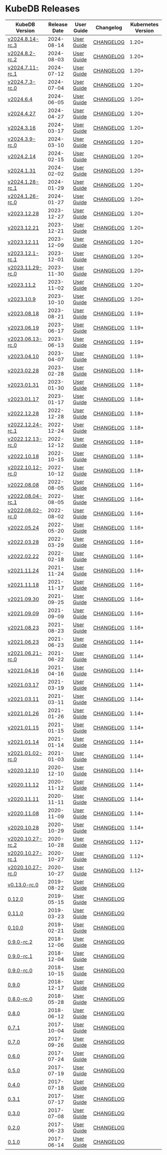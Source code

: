 # KubeDB Releases

| KubeDB Version | Release Date | User Guide | Changelog | Kubernetes Version |
|--------------------------- | ------------ | ---------- | --------- | ------------------ |
| [v2024.8.14-rc.3](https:/github.com/kubedb/CHANGELOG/releases/tag/v2024.8.14-rc.3) | 2024-08-14 | [User Guide](https://kubedb.com/docs/v2024.8.14-rc.3) | [CHANGELOG](/releases/v2024.8.14-rc.3/README.md) | 1.20+ |
| [v2024.8.2-rc.2](https:/github.com/kubedb/CHANGELOG/releases/tag/v2024.8.2-rc.2) | 2024-08-03 | [User Guide](https://kubedb.com/docs/v2024.8.2-rc.2) | [CHANGELOG](/releases/v2024.8.2-rc.2/README.md) | 1.20+ |
| [v2024.7.11-rc.1](https:/github.com/kubedb/CHANGELOG/releases/tag/v2024.7.11-rc.1) | 2024-07-12 | [User Guide](https://kubedb.com/docs/v2024.7.11-rc.1) | [CHANGELOG](/releases/v2024.7.11-rc.1/README.md) | 1.20+ |
| [v2024.7.3-rc.0](https:/github.com/kubedb/CHANGELOG/releases/tag/v2024.7.3-rc.0) | 2024-07-04 | [User Guide](https://kubedb.com/docs/v2024.7.3-rc.0) | [CHANGELOG](/releases/v2024.7.3-rc.0/README.md) | 1.20+ |
| [v2024.6.4](https:/github.com/kubedb/CHANGELOG/releases/tag/v2024.6.4) | 2024-06-05 | [User Guide](https://kubedb.com/docs/v2024.6.4) | [CHANGELOG](/releases/v2024.6.4/README.md) | 1.20+ |
| [v2024.4.27](https:/github.com/kubedb/CHANGELOG/releases/tag/v2024.4.27) | 2024-04-27 | [User Guide](https://kubedb.com/docs/v2024.4.27) | [CHANGELOG](/releases/v2024.4.27/README.md) | 1.20+ |
| [v2024.3.16](https:/github.com/kubedb/CHANGELOG/releases/tag/v2024.3.16) | 2024-03-17 | [User Guide](https://kubedb.com/docs/v2024.3.16) | [CHANGELOG](/releases/v2024.3.16/README.md) | 1.20+ |
| [v2024.3.9-rc.0](https:/github.com/kubedb/CHANGELOG/releases/tag/v2024.3.9-rc.0) | 2024-03-10 | [User Guide](https://kubedb.com/docs/v2024.3.9-rc.0) | [CHANGELOG](/releases/v2024.3.9-rc.0/README.md) | 1.20+ |
| [v2024.2.14](https:/github.com/kubedb/CHANGELOG/releases/tag/v2024.2.14) | 2024-02-15 | [User Guide](https://kubedb.com/docs/v2024.2.14) | [CHANGELOG](/releases/v2024.2.14/README.md) | 1.20+ |
| [v2024.1.31](https:/github.com/kubedb/CHANGELOG/releases/tag/v2024.1.31) | 2024-02-02 | [User Guide](https://kubedb.com/docs/v2024.1.31) | [CHANGELOG](/releases/v2024.1.31/README.md) | 1.20+ |
| [v2024.1.28-rc.1](https:/github.com/kubedb/CHANGELOG/releases/tag/v2024.1.28-rc.1) | 2024-01-29 | [User Guide](https://kubedb.com/docs/v2024.1.28-rc.1) | [CHANGELOG](/releases/v2024.1.28-rc.1/README.md) | 1.20+ |
| [v2024.1.26-rc.0](https:/github.com/kubedb/CHANGELOG/releases/tag/v2024.1.26-rc.0) | 2024-01-27 | [User Guide](https://kubedb.com/docs/v2024.1.26-rc.0) | [CHANGELOG](/releases/v2024.1.26-rc.0/README.md) | 1.20+ |
| [v2023.12.28](https:/github.com/kubedb/CHANGELOG/releases/tag/v2023.12.28) | 2023-12-27 | [User Guide](https://kubedb.com/docs/v2023.12.28) | [CHANGELOG](/releases/v2023.12.28/README.md) | 1.20+ |
| [v2023.12.21](https:/github.com/kubedb/CHANGELOG/releases/tag/v2023.12.21) | 2023-12-21 | [User Guide](https://kubedb.com/docs/v2023.12.21) | [CHANGELOG](/releases/v2023.12.21/README.md) | 1.20+ |
| [v2023.12.11](https:/github.com/kubedb/CHANGELOG/releases/tag/v2023.12.11) | 2023-12-09 | [User Guide](https://kubedb.com/docs/v2023.12.11) | [CHANGELOG](/releases/v2023.12.11/README.md) | 1.20+ |
| [v2023.12.1-rc.1](https:/github.com/kubedb/CHANGELOG/releases/tag/v2023.12.1-rc.1) | 2023-12-01 | [User Guide](https://kubedb.com/docs/v2023.12.1-rc.1) | [CHANGELOG](/releases/v2023.12.1-rc.1/README.md) | 1.20+ |
| [v2023.11.29-rc.0](https:/github.com/kubedb/CHANGELOG/releases/tag/v2023.11.29-rc.0) | 2023-11-30 | [User Guide](https://kubedb.com/docs/v2023.11.29-rc.0) | [CHANGELOG](/releases/v2023.11.29-rc.0/README.md) | 1.20+ |
| [v2023.11.2](https:/github.com/kubedb/CHANGELOG/releases/tag/v2023.11.2) | 2023-11-02 | [User Guide](https://kubedb.com/docs/v2023.11.2) | [CHANGELOG](/releases/v2023.11.2/README.md) | 1.20+ |
| [v2023.10.9](https:/github.com/kubedb/CHANGELOG/releases/tag/v2023.10.9) | 2023-10-10 | [User Guide](https://kubedb.com/docs/v2023.10.9) | [CHANGELOG](/releases/v2023.10.9/README.md) | 1.20+ |
| [v2023.08.18](https:/github.com/kubedb/CHANGELOG/releases/tag/v2023.08.18) | 2023-08-21 | [User Guide](https://kubedb.com/docs/v2023.08.18) | [CHANGELOG](/releases/v2023.08.18/README.md) | 1.19+ |
| [v2023.06.19](https:/github.com/kubedb/CHANGELOG/releases/tag/v2023.06.19) | 2023-06-17 | [User Guide](https://kubedb.com/docs/v2023.06.19) | [CHANGELOG](/releases/v2023.06.19/README.md) | 1.19+ |
| [v2023.06.13-rc.0](https:/github.com/kubedb/CHANGELOG/releases/tag/v2023.06.13-rc.0) | 2023-06-13 | [User Guide](https://kubedb.com/docs/v2023.06.13-rc.0) | [CHANGELOG](/releases/v2023.06.13-rc.0/README.md) | 1.19+ |
| [v2023.04.10](https:/github.com/kubedb/CHANGELOG/releases/tag/v2023.04.10) | 2023-04-07 | [User Guide](https://kubedb.com/docs/v2023.04.10) | [CHANGELOG](/releases/v2023.04.10/README.md) | 1.19+ |
| [v2023.02.28](https:/github.com/kubedb/CHANGELOG/releases/tag/v2023.02.28) | 2023-02-28 | [User Guide](https://kubedb.com/docs/v2023.02.28) | [CHANGELOG](/releases/v2023.02.28/README.md) | 1.18+ |
| [v2023.01.31](https:/github.com/kubedb/CHANGELOG/releases/tag/v2023.01.31) | 2023-01-30 | [User Guide](https://kubedb.com/docs/v2023.01.31) | [CHANGELOG](/releases/v2023.01.31/README.md) | 1.18+ |
| [v2023.01.17](https:/github.com/kubedb/CHANGELOG/releases/tag/v2023.01.17) | 2023-01-17 | [User Guide](https://kubedb.com/docs/v2023.01.17) | [CHANGELOG](/releases/v2023.01.17/README.md) | 1.18+ |
| [v2022.12.28](https:/github.com/kubedb/CHANGELOG/releases/tag/v2022.12.28) | 2022-12-28 | [User Guide](https://kubedb.com/docs/v2022.12.28) | [CHANGELOG](/releases/v2022.12.28/README.md) | 1.18+ |
| [v2022.12.24-rc.1](https:/github.com/kubedb/CHANGELOG/releases/tag/v2022.12.24-rc.1) | 2022-12-24 | [User Guide](https://kubedb.com/docs/v2022.12.24-rc.1) | [CHANGELOG](/releases/v2022.12.24-rc.1/README.md) | 1.18+ |
| [v2022.12.13-rc.0](https:/github.com/kubedb/CHANGELOG/releases/tag/v2022.12.13-rc.0) | 2022-12-12 | [User Guide](https://kubedb.com/docs/v2022.12.13-rc.0) | [CHANGELOG](/releases/v2022.12.13-rc.0/README.md) | 1.18+ |
| [v2022.10.18](https:/github.com/kubedb/CHANGELOG/releases/tag/v2022.10.18) | 2022-10-15 | [User Guide](https://kubedb.com/docs/v2022.10.18) | [CHANGELOG](/releases/v2022.10.18/README.md) | 1.18+ |
| [v2022.10.12-rc.0](https:/github.com/kubedb/CHANGELOG/releases/tag/v2022.10.12-rc.0) | 2022-10-12 | [User Guide](https://kubedb.com/docs/v2022.10.12-rc.0) | [CHANGELOG](/releases/v2022.10.12-rc.0/README.md) | 1.18+ |
| [v2022.08.08](https:/github.com/kubedb/CHANGELOG/releases/tag/v2022.08.08) | 2022-08-05 | [User Guide](https://kubedb.com/docs/v2022.08.08) | [CHANGELOG](/releases/v2022.08.08/README.md) | 1.16+ |
| [v2022.08.04-rc.1](https:/github.com/kubedb/CHANGELOG/releases/tag/v2022.08.04-rc.1) | 2022-08-05 | [User Guide](https://kubedb.com/docs/v2022.08.04-rc.1) | [CHANGELOG](/releases/v2022.08.04-rc.1/README.md) | 1.16+ |
| [v2022.08.02-rc.0](https:/github.com/kubedb/CHANGELOG/releases/tag/v2022.08.02-rc.0) | 2022-08-02 | [User Guide](https://kubedb.com/docs/v2022.08.02-rc.0) | [CHANGELOG](/releases/v2022.08.02-rc.0/README.md) | 1.16+ |
| [v2022.05.24](https:/github.com/kubedb/CHANGELOG/releases/tag/v2022.05.24) | 2022-05-20 | [User Guide](https://kubedb.com/docs/v2022.05.24) | [CHANGELOG](/releases/v2022.05.24/README.md) | 1.16+ |
| [v2022.03.28](https:/github.com/kubedb/CHANGELOG/releases/tag/v2022.03.28) | 2022-03-29 | [User Guide](https://kubedb.com/docs/v2022.03.28) | [CHANGELOG](/releases/v2022.03.28/README.md) | 1.16+ |
| [v2022.02.22](https:/github.com/kubedb/CHANGELOG/releases/tag/v2022.02.22) | 2022-02-18 | [User Guide](https://kubedb.com/docs/v2022.02.22) | [CHANGELOG](/releases/v2022.02.22/README.md) | 1.16+ |
| [v2021.11.24](https:/github.com/kubedb/CHANGELOG/releases/tag/v2021.11.24) | 2021-11-24 | [User Guide](https://kubedb.com/docs/v2021.11.24) | [CHANGELOG](/releases/v2021.11.24/README.md) | 1.16+ |
| [v2021.11.18](https:/github.com/kubedb/CHANGELOG/releases/tag/v2021.11.18) | 2021-11-17 | [User Guide](https://kubedb.com/docs/v2021.11.18) | [CHANGELOG](/releases/v2021.11.18/README.md) | 1.16+ |
| [v2021.09.30](https:/github.com/kubedb/CHANGELOG/releases/tag/v2021.09.30) | 2021-09-25 | [User Guide](https://kubedb.com/docs/v2021.09.30) | [CHANGELOG](/releases/v2021.09.30/README.md) | 1.16+ |
| [v2021.09.09](https:/github.com/kubedb/CHANGELOG/releases/tag/v2021.09.09) | 2021-09-09 | [User Guide](https://kubedb.com/docs/v2021.09.09) | [CHANGELOG](/releases/v2021.09.09/README.md) | 1.16+ |
| [v2021.08.23](https:/github.com/kubedb/CHANGELOG/releases/tag/v2021.08.23) | 2021-08-23 | [User Guide](https://kubedb.com/docs/v2021.08.23) | [CHANGELOG](/releases/v2021.08.23/README.md) | 1.16+ |
| [v2021.06.23](https:/github.com/kubedb/CHANGELOG/releases/tag/v2021.06.23) | 2021-06-23 | [User Guide](https://kubedb.com/docs/v2021.06.23) | [CHANGELOG](/releases/v2021.06.23/README.md) | 1.14+ |
| [v2021.06.21-rc.0](https:/github.com/kubedb/CHANGELOG/releases/tag/v2021.06.21-rc.0) | 2021-06-22 | [User Guide](https://kubedb.com/docs/v2021.06.21-rc.0) | [CHANGELOG](/releases/v2021.06.21-rc.0/README.md) | 1.14+ |
| [v2021.04.16](https:/github.com/kubedb/CHANGELOG/releases/tag/v2021.04.16) | 2021-04-16 | [User Guide](https://kubedb.com/docs/v2021.04.16) | [CHANGELOG](/releases/v2021.04.16/README.md) | 1.14+ |
| [v2021.03.17](https:/github.com/kubedb/CHANGELOG/releases/tag/v2021.03.17) | 2021-03-19 | [User Guide](https://kubedb.com/docs/v2021.03.17) | [CHANGELOG](/releases/v2021.03.17/README.md) | 1.14+ |
| [v2021.03.11](https:/github.com/kubedb/CHANGELOG/releases/tag/v2021.03.11) | 2021-03-11 | [User Guide](https://kubedb.com/docs/v2021.03.11) | [CHANGELOG](/releases/v2021.03.11/README.md) | 1.14+ |
| [v2021.01.26](https:/github.com/kubedb/CHANGELOG/releases/tag/v2021.01.26) | 2021-01-26 | [User Guide](https://kubedb.com/docs/v2021.01.26) | [CHANGELOG](/releases/v2021.01.26/README.md) | 1.14+ |
| [v2021.01.15](https:/github.com/kubedb/CHANGELOG/releases/tag/v2021.01.15) | 2021-01-15 | [User Guide](https://kubedb.com/docs/v2021.01.15) | [CHANGELOG](/releases/v2021.01.15/README.md) | 1.14+ |
| [v2021.01.14](https:/github.com/kubedb/CHANGELOG/releases/tag/v2021.01.14) | 2021-01-14 | [User Guide](https://kubedb.com/docs/v2021.01.14) | [CHANGELOG](/releases/v2021.01.14/README.md) | 1.14+ |
| [v2021.01.02-rc.0](https:/github.com/kubedb/CHANGELOG/releases/tag/v2021.01.02-rc.0) | 2021-01-03 | [User Guide](https://kubedb.com/docs/v2021.01.02-rc.0) | [CHANGELOG](/releases/v2021.01.02-rc.0/README.md) | 1.14+ |
| [v2020.12.10](https:/github.com/kubedb/CHANGELOG/releases/tag/v2020.12.10) | 2020-12-10 | [User Guide](https://kubedb.com/docs/v2020.12.10) | [CHANGELOG](/releases/v2020.12.10/README.md) | 1.14+ |
| [v2020.11.12](https:/github.com/kubedb/CHANGELOG/releases/tag/v2020.11.12) | 2020-11-12 | [User Guide](https://kubedb.com/docs/v2020.11.12) | [CHANGELOG](/releases/v2020.11.12/README.md) | 1.14+ |
| [v2020.11.11](https:/github.com/kubedb/CHANGELOG/releases/tag/v2020.11.11) | 2020-11-11 | [User Guide](https://kubedb.com/docs/v2020.11.11) | [CHANGELOG](/releases/v2020.11.11/README.md) | 1.14+ |
| [v2020.11.08](https:/github.com/kubedb/CHANGELOG/releases/tag/v2020.11.08) | 2020-11-09 | [User Guide](https://kubedb.com/docs/v2020.11.08) | [CHANGELOG](/releases/v2020.11.08/README.md) | 1.14+ |
| [v2020.10.28](https:/github.com/kubedb/CHANGELOG/releases/tag/v2020.10.28) | 2020-10-29 | [User Guide](https://kubedb.com/docs/v2020.10.28) | [CHANGELOG](/releases/v2020.10.28/README.md) | 1.14+ |
| [v2020.10.27-rc.2](https:/github.com/kubedb/CHANGELOG/releases/tag/v2020.10.27-rc.2) | 2020-10-28 | [User Guide](https://kubedb.com/docs/v2020.10.27-rc.2) | [CHANGELOG](/releases/v2020.10.27-rc.2/README.md) | 1.12+ |
| [v2020.10.27-rc.1](https:/github.com/kubedb/CHANGELOG/releases/tag/v2020.10.27-rc.1) | 2020-10-27 | [User Guide](https://kubedb.com/docs/v2020.10.27-rc.1) | [CHANGELOG](/releases/v2020.10.27-rc.1/README.md) | 1.12+ |
| [v2020.10.27-rc.0](https:/github.com/kubedb/CHANGELOG/releases/tag/v2020.10.27-rc.0) | 2020-10-27 | [User Guide](https://kubedb.com/docs/v2020.10.27-rc.0) | [CHANGELOG](/releases/v2020.10.27-rc.0/README.md) | 1.12+ |
| [v0.13.0-rc.0](https://github.com/kubedb/cli/releases/tag/v0.13.0-rc.0) | 2019-08-22 | [User Guide](https://kubedb.com/docs/v0.13.0-rc.0) | [CHANGELOG](https://github.com/kubedb/cli/releases/tag/v0.13.0-rc.0) |  |
| [0.12.0](https://github.com/kubedb/cli/releases/tag/0.12.0) | 2019-05-15 | [User Guide](https://kubedb.com/docs/0.12.0) | [CHANGELOG](https://github.com/kubedb/cli/releases/tag/0.12.0) |  |
| [0.11.0](https://github.com/kubedb/cli/releases/tag/0.11.0) | 2019-03-23 | [User Guide](https://kubedb.com/docs/0.11.0) | [CHANGELOG](https://github.com/kubedb/cli/releases/tag/0.11.0) |  |
| [0.10.0](https://github.com/kubedb/cli/releases/tag/0.10.0) | 2019-02-21 | [User Guide](https://kubedb.com/docs/0.10.0) | [CHANGELOG](https://github.com/kubedb/cli/releases/tag/0.10.0) |  |
| [0.9.0-rc.2](https://github.com/kubedb/cli/releases/tag/0.9.0-rc.2) | 2018-12-06 | [User Guide](https://kubedb.com/docs/0.9.0-rc.2) | [CHANGELOG](https://github.com/kubedb/cli/releases/tag/0.9.0-rc.2) |  |
| [0.9.0-rc.1](https://github.com/kubedb/cli/releases/tag/0.9.0-rc.1) | 2018-12-04 | [User Guide](https://kubedb.com/docs/0.9.0-rc.1) | [CHANGELOG](https://github.com/kubedb/cli/releases/tag/0.9.0-rc.1) |  |
| [0.9.0-rc.0](https://github.com/kubedb/cli/releases/tag/0.9.0-rc.0) | 2018-10-15 | [User Guide](https://kubedb.com/docs/0.9.0-rc.0) | [CHANGELOG](https://github.com/kubedb/cli/releases/tag/0.9.0-rc.0) |  |
| [0.9.0](https://github.com/kubedb/cli/releases/tag/0.9.0) | 2018-12-17 | [User Guide](https://kubedb.com/docs/0.9.0) | [CHANGELOG](https://github.com/kubedb/cli/releases/tag/0.9.0) |  |
| [0.8.0-rc.0](https://github.com/kubedb/cli/releases/tag/0.8.0-rc.0) | 2018-05-28 | [User Guide](https://kubedb.com/docs/0.8.0-rc.0) | [CHANGELOG](https://github.com/kubedb/cli/releases/tag/0.8.0-rc.0) |  |
| [0.8.0](https://github.com/kubedb/cli/releases/tag/0.8.0) | 2018-06-12 | [User Guide](https://kubedb.com/docs/0.8.0) | [CHANGELOG](https://github.com/kubedb/cli/releases/tag/0.8.0) |  |
| [0.7.1](https://github.com/kubedb/cli/releases/tag/0.7.1) | 2017-10-04 | [User Guide](https://github.com/kubedb/docs/tree/0.7.1/docs) | [CHANGELOG](https://github.com/kubedb/cli/releases/tag/0.7.1) |  |
| [0.7.0](https://github.com/kubedb/cli/releases/tag/0.7.0) | 2017-09-26 | [User Guide](https://github.com/kubedb/docs/tree/0.7.0/docs) | [CHANGELOG](https://github.com/kubedb/cli/releases/tag/0.7.0) |  |
| [0.6.0](https://github.com/kubedb/cli/releases/tag/0.6.0) | 2017-07-24 | [User Guide](https://github.com/kubedb/docs/tree/0.6.0/docs) | [CHANGELOG](https://github.com/kubedb/cli/releases/tag/0.6.0) |  |
| [0.5.0](https://github.com/kubedb/cli/releases/tag/0.5.0) | 2017-07-19 | [User Guide](https://github.com/kubedb/docs/tree/0.5.0/docs) | [CHANGELOG](https://github.com/kubedb/cli/releases/tag/0.5.0) |  |
| [0.4.0](https://github.com/kubedb/cli/releases/tag/0.4.0) | 2017-07-18 | [User Guide](https://github.com/kubedb/docs/tree/0.4.0/docs) | [CHANGELOG](https://github.com/kubedb/cli/releases/tag/0.4.0) |  |
| [0.3.1](https://github.com/kubedb/cli/releases/tag/0.3.1) | 2017-07-17 | [User Guide](https://github.com/kubedb/docs/tree/0.3.1/docs) | [CHANGELOG](https://github.com/kubedb/cli/releases/tag/0.3.1) |  |
| [0.3.0](https://github.com/kubedb/cli/releases/tag/0.3.0) | 2017-07-08 | [User Guide](https://github.com/kubedb/docs/tree/0.3.0/docs) | [CHANGELOG](https://github.com/kubedb/cli/releases/tag/0.3.0) |  |
| [0.2.0](https://github.com/kubedb/cli/releases/tag/0.2.0) | 2017-06-23 | [User Guide](https://github.com/kubedb/docs/tree/0.2.0/docs) | [CHANGELOG](https://github.com/kubedb/cli/releases/tag/0.2.0) |  |
| [0.1.0](https://github.com/kubedb/cli/releases/tag/0.1.0) | 2017-06-14 | [User Guide](https://github.com/kubedb/docs/tree/0.1.0/docs) | [CHANGELOG](https://github.com/kubedb/cli/releases/tag/0.1.0) |  |

